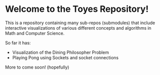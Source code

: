 # Welcome to the Toyes Repository!
This is a repository containing many sub-repos (submodules) that include interactive visualizations of various different concepts and algorithms in Math and Computer Science.

So far it has:
<ul>
<li> Visualization of the Dining Philosopher Problem </li>
<li> Playing Pong using Sockets and socket connections </li>
</ul>
More to come soon! (hopefully)